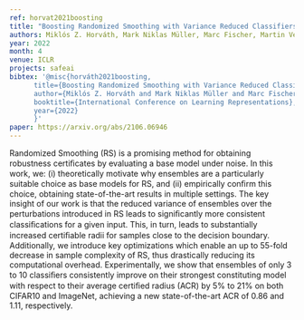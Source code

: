 ```yaml
---
ref: horvat2021boosting
title: "Boosting Randomized Smoothing with Variance Reduced Classifiers"
authors: Miklós Z. Horváth, Mark Niklas Müller, Marc Fischer, Martin Vechev
year: 2022
month: 4
venue: ICLR
projects: safeai
bibtex: '@misc{horváth2021boosting,
      title={Boosting Randomized Smoothing with Variance Reduced Classifiers}, 
      author={Miklós Z. Horváth and Mark Niklas Müller and Marc Fischer and Martin Vechev},
      booktitle={International Conference on Learning Representations},
      year={2022}
      }'
paper: https://arxiv.org/abs/2106.06946
---
```


Randomized Smoothing (RS) is a promising method for obtaining robustness certiﬁcates by evaluating a base model under noise. In this work, we: (i) theoretically motivate why ensembles are a particularly suitable choice as base models for RS, and (ii) empirically conﬁrm this choice, obtaining state-of-the-art results in multiple settings. The key insight of our work is that the reduced variance of ensembles over the perturbations introduced in RS leads to signiﬁcantly more consistent classiﬁcations for a given input. This, in turn, leads to substantially increased certiﬁable radii for samples close to the decision boundary. Additionally, we introduce key optimizations which enable an up to 55-fold decrease in sample complexity of RS, thus drastically reducing its computational overhead. Experimentally, we show that ensembles of only 3 to 10 classiﬁers consistently improve on their strongest constituting model with respect to their average certiﬁed radius (ACR) by 5% to 21% on both CIFAR10 and ImageNet, achieving a new state-of-the-art ACR of 0.86 and 1.11, respectively. 
